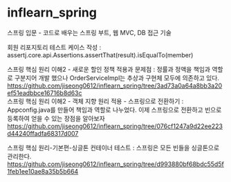# inflearn_spring
스프링 입문 - 코드로 배우는 스프링 부트, 웹 MVC, DB 접근 기술</hr>

회원 리포지토리 테스트 케이스 작성 : assertj.core.api.Assertions.assertThat(result).isEqualTo(member) <br>

스프링 핵심 원리 이해2 - 새로운 할인 정책 적용과 문제점 : 정률과 정액을 책임과 역할로 구분지어 개발 했으나 OrderServiceImpl는 추상과 구현체 모두에 의존하고 있다. <br>
https://github.com/jiseong0612/inflearn_spring/tree/3ad73a0a64a8bb3a20ef51eadbbce16716b8d63c <br>
스프링 핵심 원리 이해2 - 객체 지향 원리 적용 - 스프링으로 전환하기 : Appconfig.java를 만들어 책임과 역할로 나누었다. 이제 스프링으로 전환하고 빈으로 등록하여 얻을 수 있는 장점을 알아보자<br>
https://github.com/jiseong0612/inflearn_spring/tree/076cf1247a9d22ee223d44240ffadfa68317d007<br>

스프링 핵심 원리-기본편-싱글톤 컨테이너 테스트 : 스프링은 모든 빈들을 싱글톤으로 관리한다.<br>
https://github.com/jiseong0612/inflearn_spring/tree/d993880bf68bdc55d5f1feb1ee10ae8a35b5b664<br>
